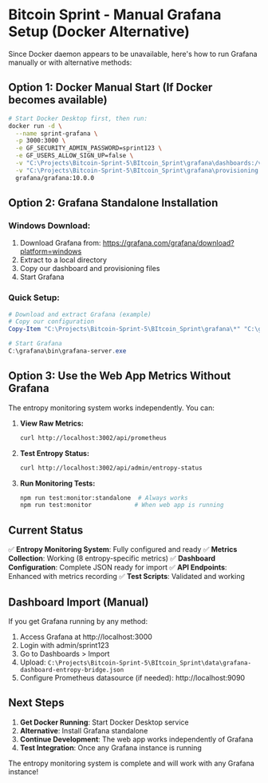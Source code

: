 # Bitcoin Sprint - Manual Grafana Setup (Docker Alternative)

Since Docker daemon appears to be unavailable, here's how to run Grafana manually or with alternative methods:

## Option 1: Docker Manual Start (If Docker becomes available)

```bash
# Start Docker Desktop first, then run:
docker run -d \
  --name sprint-grafana \
  -p 3000:3000 \
  -e GF_SECURITY_ADMIN_PASSWORD=sprint123 \
  -e GF_USERS_ALLOW_SIGN_UP=false \
  -v "C:\Projects\Bitcoin-Sprint-5\BItcoin_Sprint\grafana\dashboards:/var/lib/grafana/dashboards:ro" \
  -v "C:\Projects\Bitcoin-Sprint-5\BItcoin_Sprint\grafana\provisioning:/etc/grafana/provisioning:ro" \
  grafana/grafana:10.0.0
```

## Option 2: Grafana Standalone Installation

### Windows Download:
1. Download Grafana from: https://grafana.com/grafana/download?platform=windows
2. Extract to a local directory
3. Copy our dashboard and provisioning files
4. Start Grafana

### Quick Setup:
```powershell
# Download and extract Grafana (example)
# Copy our configuration
Copy-Item "C:\Projects\Bitcoin-Sprint-5\BItcoin_Sprint\grafana\*" "C:\grafana\data\" -Recurse

# Start Grafana
C:\grafana\bin\grafana-server.exe
```

## Option 3: Use the Web App Metrics Without Grafana

The entropy monitoring system works independently. You can:

1. **View Raw Metrics:**
   ```bash
   curl http://localhost:3002/api/prometheus
   ```

2. **Test Entropy Status:**
   ```bash
   curl http://localhost:3002/api/admin/entropy-status
   ```

3. **Run Monitoring Tests:**
   ```bash
   npm run test:monitor:standalone  # Always works
   npm run test:monitor            # When web app is running
   ```

## Current Status

✅ **Entropy Monitoring System**: Fully configured and ready
✅ **Metrics Collection**: Working (8 entropy-specific metrics)
✅ **Dashboard Configuration**: Complete JSON ready for import
✅ **API Endpoints**: Enhanced with metrics recording
✅ **Test Scripts**: Validated and working

## Dashboard Import (Manual)

If you get Grafana running by any method:

1. Access Grafana at http://localhost:3000
2. Login with admin/sprint123
3. Go to Dashboards > Import
4. Upload: `C:\Projects\Bitcoin-Sprint-5\BItcoin_Sprint\data\grafana-dashboard-entropy-bridge.json`
5. Configure Prometheus datasource (if needed): http://localhost:9090

## Next Steps

1. **Get Docker Running**: Start Docker Desktop service
2. **Alternative**: Install Grafana standalone
3. **Continue Development**: The web app works independently of Grafana
4. **Test Integration**: Once any Grafana instance is running

The entropy monitoring system is complete and will work with any Grafana instance!
